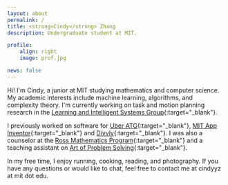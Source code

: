 ```yaml
---
layout: about
permalink: /
title: <strong>Cindy</strong> Zhang
description: Undergraduate student at MIT.

profile:
    align: right
    image: prof.jpg

news: false
---
```


Hi! I'm Cindy, a junior at MIT studying mathematics and computer science. My academic interests include machine learning, algorithms, and complexity theory. I'm currently working on task and motion planning research in the [Learning and Intelligent Systems Group](http://lis.csail.mit.edu/web/){:target="\_blank"}.

I previously worked on software for [Uber ATG](https://www.uber.com/us/en/atg/){:target="\_blank"}, [MIT App Inventor](https://appinventor.mit.edu/explore/){:target="\_blank"} and [Divvly](https://divvly.com/){:target="\_blank"}. I was also a counselor at the [Ross Mathematics Program](https://rossprogram.org/){:target="\_blank"} and a teaching assistant on [Art of Problem Solving](https://artofproblemsolving.com/){:target="\_blank"}.

In my free time, I enjoy running, cooking, reading, and photography. If you have any questions or would like to chat, feel free to contact me at cindyyz at mit dot edu.
